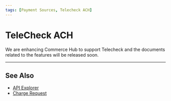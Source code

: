 ```yaml
---
tags: [Payment Sources, Telecheck ACH]
---
```



# TeleCheck ACH

We are enhancing Commerce Hub to support Telecheck and the documents related to the features will be released soon.

---

## See Also

- [API Explorer](../api/?type=post&path=/payments/v1/charges)
- [Charge Request](?path=docs/Resources/API-Documents/Payments/Charges.md)
